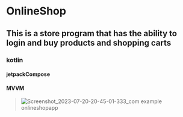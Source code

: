 # OnlineShop
## This is a store program that has the ability to login and buy products and shopping carts
### kotlin
#### jetpackCompose
#### MVVM


> ![Screenshot_2023-07-20-20-45-01-333_com example onlineshopapp](https://github.com/Reezaa97/OnlineShop/assets/142265400/0b60766f-f640-441b-a95d-8e32728bded2/favicon.ico)
